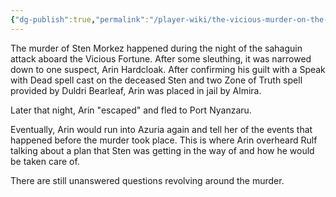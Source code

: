 ```yaml
---
{"dg-publish":true,"permalink":"/player-wiki/the-vicious-murder-on-the-vicious-fortune/"}
---
```


The murder of Sten Morkez happened during the night of the sahaguin attack aboard the Vicious Fortune. After some sleuthing, it was narrowed down to one suspect, Arin Hardcloak. After confirming his guilt with a Speak with Dead spell cast on the deceased Sten and two Zone of Truth spell provided by Duldri Bearleaf, Arin was placed in jail by Almira. 

Later that night, Arin "escaped" and fled to Port Nyanzaru. 

Eventually, Arin would run into Azuria again and tell her of the events that happened before the murder took place. This is where Arin overheard Rulf talking about a plan that Sten was getting in the way of and how he would be taken care of.

There are still unanswered questions revolving around the murder.